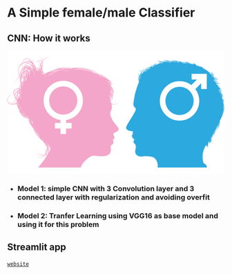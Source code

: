 # A Simple female/male Classifier

## CNN: How it works
![catdog](https://github.com/ardian12project/alfan_skripsi2/blob/master/catdog12.jpg)

* ### Model 1: simple CNN with 3 Convolution layer and 3 connected layer with regularization and avoiding overfit
* ### Model 2: Tranfer Learning using VGG16 as base model and using it for this problem

## Streamlit app
[`website`](https://imgclassification.herokuapp.com/)
